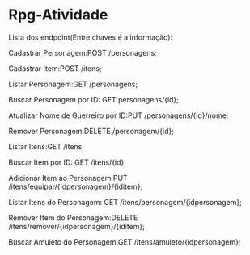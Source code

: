 # Rpg-Atividade

Lista dos endpoint(Entre chaves é a informação):

Cadastrar Personagem:POST /personagens;

Cadastrar Item:POST /itens;

Listar Personagem:GET /personagens;

Buscar Personagem por ID: GET personagens/{id};

Atualizar Nome de Guerreiro por ID:PUT /personagens/{id}/nome;

Remover Personagem:DELETE /personagem/{id};

Listar Itens:GET /itens;

Buscar Item por ID: GET /itens/{id};

Adicionar Item ao Personagem:PUT /itens/equipar/{idpersonagem}/{iditem};

Listar Itens do Personagem: GET /itens/personagem/{idpersonagem};

Remover Item do Personagem:DELETE /itens/remover/{idpersonagem}/{iditem};

Buscar Amuleto do Personagem:GET /itens/amuleto/{idpersonagem};
